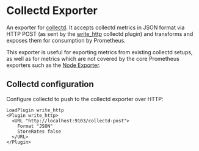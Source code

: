 # Collectd Exporter

An exporter for [collectd](https://collectd.org/). It accepts collectd metrics
in JSON format via HTTP POST (as sent by the
[write_http](https://collectd.org/wiki/index.php/Plugin:Write_HTTP) collectd
plugin) and transforms and exposes them for consumption by Prometheus.

This exporter is useful for exporting metrics from existing collectd setups, as
well as for metrics which are not covered by the core Prometheus exporters such
as the [Node Exporter](https://github.com/prometheus/node_exporter).

## Collectd configuration

Configure collectd to push to the collectd exporter over HTTP:

```
LoadPlugin write_http
<Plugin write_http>
  <URL "http://localhost:9103/collectd-post">
    Format "JSON"
    StoreRates false
  </URL>
</Plugin>
```
